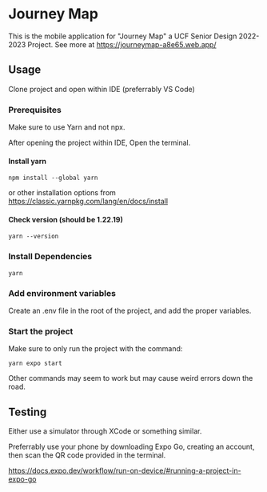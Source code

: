 # Journey Map

This is the mobile application for "Journey Map" a UCF Senior Design 2022-2023 Project.
See more at https://journeymap-a8e65.web.app/

## Usage

Clone project and open within IDE (preferrably VS Code)

### Prerequisites

Make sure to use Yarn and not npx.

After opening the project within IDE,
Open the terminal.

#### Install yarn

`npm install --global yarn`

or other installation options from
https://classic.yarnpkg.com/lang/en/docs/install

#### Check version (should be 1.22.19)

`yarn --version`

### Install Dependencies

`yarn`

### Add environment variables

Create an .env file in the root of the project, and add the proper variables.

### Start the project

Make sure to only run the project with the command:

`yarn expo start`

Other commands may seem to work but may cause weird errors down the road.

## Testing

Either use a simulator through XCode or something similar.

Preferrably use your phone by downloading Expo Go, creating an account,
then scan the QR code provided in the terminal.

https://docs.expo.dev/workflow/run-on-device/#running-a-project-in-expo-go
